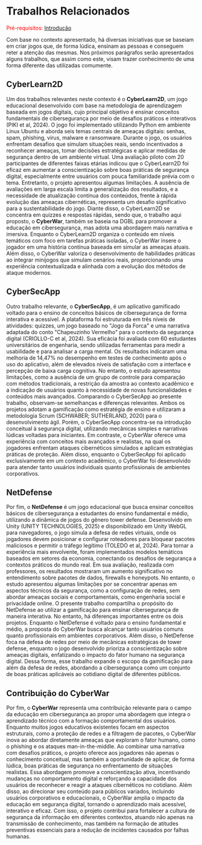 # Trabalhos Relacionados

<span style="color:red">Pré-requisitos: <a href="Introdução"> Introdução</a></span>


Com base no contexto apresentado, há diversas iniciativas que se baseiam em criar jogos que, de forma lúdica, ensinam as pessoas e conseguem reter a atenção das mesmas. Nos próximos parágrafos serão apresentados alguns trabalhos, que assim como este, visam trazer conhecimento de uma forma diferente das utilizadas comumente.

## CyberLearn2D
Um dos trabalhos relevantes neste contexto é o **CyberLearn2D**, um jogo educacional desenvolvido com base na metodologia de aprendizagem baseada em jogos digitais, cujo principal objetivo é ensinar conceitos fundamentais de cibersegurança por meio de desafios práticos e interativos (PIKI et al, 2024). O jogo foi implementado utilizando Python em ambiente Linux Ubuntu e aborda seis temas centrais de ameaças digitais: senhas, spam, phishing, vírus, malware e ransomware. Durante o jogo, os usuários enfrentam desafios que simulam situações reais, sendo incentivados a reconhecer ameaças, tomar decisões estratégicas e aplicar medidas de segurança dentro de um ambiente virtual. Uma avaliação piloto com 20 participantes de diferentes faixas etárias indicou que o CyberLearn2D foi eficaz em aumentar a conscientização sobre boas práticas de segurança digital, especialmente entre usuários com pouca familiaridade prévia com o tema. Entretanto, o projeto apresentou algumas limitações. A ausência de avaliações em larga escala limita a generalização dos resultados, e a necessidade de atualização contínua dos conteúdos, frente à rápida evolução das ameaças cibernéticas, representa um desafio significativo para a sustentabilidade do jogo. Diante disso, o CyberLearn2D se concentra em quizzes e respostas rápidas, sendo que, o trabalho aqui proposto, o **CyberWar**, também se baseia na DGBL para promover a educação em cibersegurança, mas adota uma abordagem mais narrativa e imersiva. Enquanto o CyberLearn2D organiza o conteúdo em níveis temáticos com foco em tarefas práticas isoladas, o CyberWar insere o jogador em uma história contínua baseada em simular as ameaças atuais. Além disso, o CyberWar valoriza o desenvolvimento de habilidades práticas ao integrar minijogos que simulam cenários reais, proporcionando uma experiência contextualizada e alinhada com a evolução dos métodos de ataque modernos.

## CyberSecApp
Outro trabalho relevante, o **CyberSecApp**, é um aplicativo gamificado voltado para o ensino de conceitos básicos de cibersegurança de forma interativa e acessível. A plataforma foi estruturada em três níveis de atividades: quizzes, um jogo baseado no "Jogo da Forca" e uma narrativa adaptada do conto "Chapeuzinho Vermelho" para o contexto da segurança digital (CRIOLLO-C et al, 2024). Sua eficácia foi avaliada com 60 estudantes universitários de engenharia, sendo utilizadas ferramentas para medir a usabilidade e para analisar a carga mental. Os resultados indicaram uma melhoria de 14,47% no desempenho em testes de conhecimento após o uso do aplicativo, além de elevados níveis de satisfação com a interface e percepção de baixa carga cognitiva. No entanto, o estudo apresentou limitações, como a ausência de um grupo de controle para comparação com métodos tradicionais, a restrição da amostra ao contexto acadêmico e a indicação de usuários quanto à necessidade de novas funcionalidades e conteúdos mais avançados. Comparando o CyberSecApp ao presente trabalho, observam-se semelhanças e diferenças relevantes. Ambos os projetos adotam a gamificação como estratégia de ensino e utilizaram a metodologia Scrum (SCHWABER; SUTHERLAND, 2020) para o desenvolvimento ágil. Porém, o CyberSecApp concentra-se na introdução conceitual à segurança digital, utilizando mecânicas simples e narrativas lúdicas voltadas para iniciantes. Em contraste, o CyberWar oferece uma experiência com conceitos mais avançados e realistas, na qual os jogadores enfrentam ataques cibernéticos simulados e aplicam estratégias práticas de proteção. Além disso, enquanto o CyberSecApp foi aplicado exclusivamente em um contexto acadêmico, o CyberWar foi desenvolvido para atender tanto usuários individuais quanto profissionais de ambientes corporativos.

## NetDefense
Por fim, o **NetDefense** é um jogo educacional que busca ensinar conceitos básicos de cibersegurança a estudantes do ensino fundamental e médio, utilizando a dinâmica de jogos do gênero tower defense. Desenvolvido em Unity (UNITY TECHNOLOGIES, 2025) e disponibilizado em Unity WebGL para navegadores, o jogo simula a defesa de redes virtuais, onde os jogadores devem posicionar e configurar roteadores para bloquear pacotes maliciosos e permitir o tráfego legítimo (TOLEDO et al, 2024). Para tornar a experiência mais envolvente, foram implementados modelos temáticos baseados em setores da economia, conectando os desafios de segurança a contextos práticos do mundo real. Em sua avaliação, realizada com professores, os resultados mostraram um aumento significativo no entendimento sobre pacotes de dados, firewalls e honeypots. No entanto, o estudo apresentou algumas limitações por se concentrar apenas em aspectos técnicos da segurança, como a configuração de redes, sem abordar ameaças sociais e comportamentais, como engenharia social e privacidade online. O presente trabalho compartilha o propósito do NetDefense ao utilizar a gamificação para ensinar cibersegurança de maneira interativa. No entanto, há diferenças importantes entre os dois projetos. Enquanto o NetDefense é voltado para o ensino fundamental e médio, a proposta do CyberWar busca alcançar tanto usuários comuns quanto profissionais em ambientes corporativos. Além disso, o NetDefense foca na defesa de redes por meio de mecânicas estratégicas de tower defense, enquanto o jogo desenvolvido prioriza a conscientização sobre ameaças digitais, enfatizando o impacto do fator humano na segurança digital. Dessa forma, esse trabalho expande o escopo da gamificação para além da defesa de redes, abordando a cibersegurança como um conjunto de boas práticas aplicáveis ao cotidiano digital de diferentes públicos.

## Contribuição do CyberWar
Por fim, o **CyberWar** representa uma contribuição relevante para o campo da educação em cibersegurança ao propor uma abordagem que integra o aprendizado técnico com a formação comportamental dos usuários. Enquanto muitos jogos educativos existentes focam em aspectos estruturais, como a proteção de redes e a filtragem de pacotes, o CyberWar inova ao abordar diretamente ameaças que exploram o fator humano, como o phishing e os ataques man-in-the-middle. Ao combinar uma narrativa com desafios práticos, o projeto oferece aos jogadores não apenas o conhecimento conceitual, mas também a oportunidade de aplicar, de forma lúdica, boas práticas de segurança no enfrentamento de situações realistas. Essa abordagem promove a conscientização ativa, incentivando mudanças no comportamento digital e reforçando a capacidade dos usuários de reconhecer e reagir a ataques cibernéticos no cotidiano. Além disso, ao direcionar seu conteúdo para públicos variados, incluindo usuários corporativos e educacionais, o CyberWar amplia o impacto da educação em segurança digital, tornando o aprendizado mais acessível, interativo e eficaz. Com isso, o projeto contribui para fortalecer a cultura de segurança da informação em diferentes contextos, atuando não apenas na transmissão de conhecimento, mas também na formação de atitudes preventivas essenciais para a redução de incidentes causados por falhas humanas.
